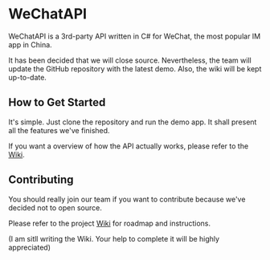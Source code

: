 # WeChatAPI
WeChatAPI is a 3rd-party API written in C# for WeChat, the most popular IM app in China.

It has been decided that we will close source. Nevertheless, the team will update the GitHub repository with the latest demo. Also, the wiki will be kept up-to-date.

## How to Get Started
It's simple. Just clone the repository and run the demo app. It shall present all the features we've finished.

If you want a overview of how the API actually works, please refer to the [Wiki](https://github.com/xJonathanLEI/WeChatAPI/wiki).

## Contributing
You should really join our team if you want to contribute because we've decided not to open source.

Please refer to the project [Wiki](https://github.com/xJonathanLEI/WeChatAPI/wiki) for roadmap and instructions.

(I am sitll writing the Wiki. Your help to complete it will be highly appreciated)